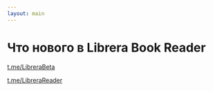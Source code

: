 ```yaml
---
layout: main
---
```


# Что нового в Librera Book Reader

[t.me/LibreraBeta ](https://t.me/LibreraBeta) 

[t.me/LibreraReader ](https://t.me/LibreraReader) 

    
